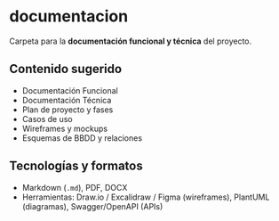 # documentacion

Carpeta para la **documentación funcional y técnica** del proyecto.

## Contenido sugerido
- Documentación Funcional
- Documentación Técnica
- Plan de proyecto y fases
- Casos de uso
- Wireframes y mockups
- Esquemas de BBDD y relaciones

## Tecnologías y formatos
- Markdown (`.md`), PDF, DOCX
- Herramientas: Draw.io / Excalidraw / Figma (wireframes), PlantUML (diagramas), Swagger/OpenAPI (APIs)
